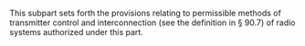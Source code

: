 This subpart sets forth the provisions relating to permissible methods of transmitter control and interconnection (see the definition in § 90.7) of radio systems authorized under this part.


